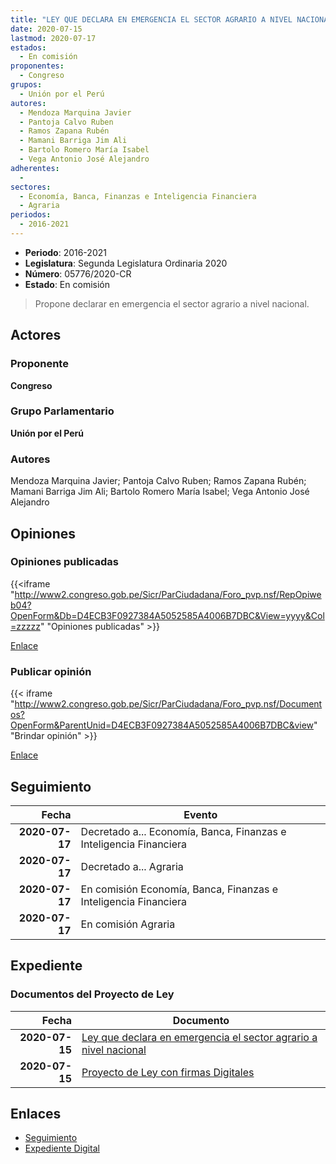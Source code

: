 ```yaml
---
title: "LEY QUE DECLARA EN EMERGENCIA EL SECTOR AGRARIO A NIVEL NACIONAL"
date: 2020-07-15
lastmod: 2020-07-17
estados: 
  - En comisión
proponentes: 
  - Congreso
grupos: 
  - Unión por el Perú
autores: 
  - Mendoza Marquina Javier
  - Pantoja Calvo Ruben
  - Ramos Zapana Rubén
  - Mamani Barriga Jim Ali
  - Bartolo Romero María Isabel
  - Vega Antonio José Alejandro
adherentes: 
  - 
sectores: 
  - Economía, Banca, Finanzas e Inteligencia Financiera
  - Agraria
periodos: 
  - 2016-2021
---
```


- **Periodo**: 2016-2021
- **Legislatura**: Segunda Legislatura Ordinaria 2020
- **Número**: 05776/2020-CR
- **Estado**: En comisión

> Propone declarar en emergencia el sector agrario a nivel nacional.


## Actores

### Proponente

**Congreso**

### Grupo Parlamentario

**Unión por el Perú**

### Autores

Mendoza Marquina Javier; Pantoja Calvo Ruben; Ramos Zapana Rubén; Mamani Barriga Jim Ali; Bartolo Romero María Isabel; Vega Antonio José Alejandro


## Opiniones

### Opiniones publicadas

{{<iframe "http://www2.congreso.gob.pe/Sicr/ParCiudadana/Foro_pvp.nsf/RepOpiweb04?OpenForm&Db=D4ECB3F0927384A5052585A4006B7DBC&View=yyyy&Col=zzzzz" "Opiniones publicadas" >}}

[Enlace](http://www2.congreso.gob.pe/Sicr/ParCiudadana/Foro_pvp.nsf/RepOpiweb04?OpenForm&Db=D4ECB3F0927384A5052585A4006B7DBC&View=yyyy&Col=zzzzz)
### Publicar opinión

{{< iframe "http://www2.congreso.gob.pe/Sicr/ParCiudadana/Foro_pvp.nsf/Documentos?OpenForm&ParentUnid=D4ECB3F0927384A5052585A4006B7DBC&view" "Brindar opinión" >}}

[Enlace](http://www2.congreso.gob.pe/Sicr/ParCiudadana/Foro_pvp.nsf/Documentos?OpenForm&ParentUnid=D4ECB3F0927384A5052585A4006B7DBC&view)

## Seguimiento

| Fecha | Evento |
|------:|--------|
| **2020-07-17** | Decretado a... Economía, Banca, Finanzas e Inteligencia Financiera|
| **2020-07-17** | Decretado a... Agraria|
| **2020-07-17** | En comisión Economía, Banca, Finanzas e Inteligencia Financiera|
| **2020-07-17** | En comisión Agraria|


## Expediente


### Documentos del Proyecto de Ley

| Fecha | Documento |
|------:|--------|
| **2020-07-15** | [Ley que declara en emergencia el sector agrario a nivel nacional](http://www.leyes.congreso.gob.pe/Documentos/2016_2021/Proyectos_de_Ley_y_de_Resoluciones_Legislativas/PL05776-20200715.pdf) |
| **2020-07-15** | [Proyecto de Ley con firmas Digitales](http://www.leyes.congreso.gob.pe/Documentos/2016_2021/Proyectos_de_Ley_y_de_Resoluciones_Legislativas/Proyectos_Firmas_digitales/PL05776.pdf) |

## Enlaces 

- [Seguimiento](http://www2.congreso.gob.pe/Sicr/TraDocEstProc/CLProLey2016.nsf/f7fff46988ca05b1052578e100829cc7/d6f2e91e66edfbb5052585a600774149?OpenDocument)
- [Expediente Digital](http://www2.congreso.gob.pe/Sicr/TraDocEstProc/CLProLey2016.nsf/f7fff46988ca05b1052578e100829cc7/d6f2e91e66edfbb5052585a600774149?OpenDocument&Click=05257FB7005EB655.eb71d0cf91d8294e05256cdf006b5706/$Body/0.1C6C)
